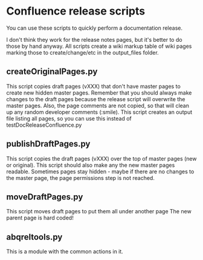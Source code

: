 # Confluence release scripts

You can use these scripts to quickly perform a documentation release.

I don't think they work for the release notes pages, but it's better to do those by hand anyway. 
All scripts create a wiki markup table of wiki pages marking those to create/change/etc in the output_files folder.


## createOriginalPages.py

This script copies draft pages (vXXX) that don't have master pages to create new hidden master pages.
Remember that you should always make changes to the draft pages because the release script will overwrite the master pages.
Also, the page comments are not copied, so that will clean up any random developer comments (:smile). 
This script creates an output file listing all pages, so you can use this instead of testDocReleaseConfluence.py


## publishDraftPages.py

This script copies the draft pages (vXXX) over the top of master pages (new or original).
This script should also make any the new master pages readable.
Sometimes pages stay hidden - maybe if there are no changes to the master page, the page permissions step is not reached.


## moveDraftPages.py

This script moves draft pages to put them all under another page
The new parent page is hard coded! 


## abqreltools.py

This is a module with the common actions in it.